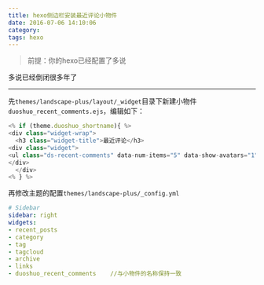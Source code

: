 ```yaml
---
title: hexo侧边栏安装最近评论小物件
date: 2016-07-06 14:10:06
category:
tags: hexo
---
```


> 前提：你的hexo已经配置了多说

多说已经倒闭很多年了

---



先`themes/landscape-plus/layout/_widget`目录下新建小物件`duoshuo_recent_comments.ejs`，编辑如下：


``` js
<% if (theme.duoshuo_shortname){ %>
<div class="widget-wrap">
  <h3 class="widget-title">最近评论</h3>
<div class="widget">
<ul class="ds-recent-comments" data-num-items="5" data-show-avatars="1" data-show-time="1" data-show-title="1" data-show-admin="1" data-excerpt-length="70"></ul>
</div>
  </div>
<% } %>
```

再修改主题的配置`themes/landscape-plus/_config.yml`


``` yml
# Sidebar
sidebar: right
widgets:
- recent_posts
- category
- tag
- tagcloud
- archive
- links
- duoshuo_recent_comments    //与小物件的名称保持一致
```
